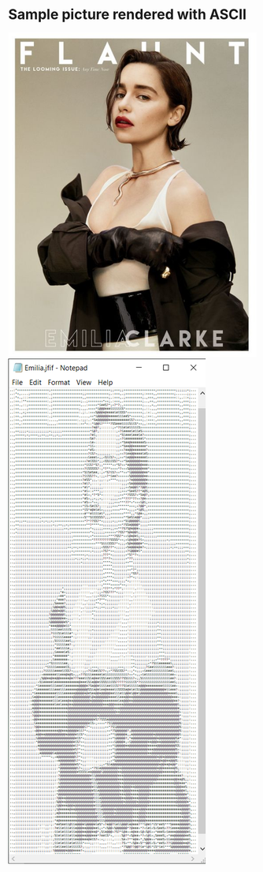 # Sample picture rendered with ASCII
![demo](https://github.com/theeemanuel/ascii/blob/main/picture%20rendering%20in%20ascii/samples/emiliaSV.jpg)![demo](https://github.com/theeemanuel/ascii/blob/main/picture%20rendering%20in%20ascii/samples/emiliaASCII.png)
